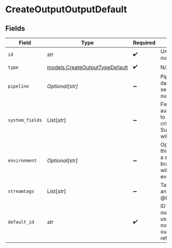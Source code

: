 # CreateOutputOutputDefault


## Fields

| Field                                                                                                | Type                                                                                                 | Required                                                                                             | Description                                                                                          |
| ---------------------------------------------------------------------------------------------------- | ---------------------------------------------------------------------------------------------------- | ---------------------------------------------------------------------------------------------------- | ---------------------------------------------------------------------------------------------------- |
| `id`                                                                                                 | *str*                                                                                                | :heavy_check_mark:                                                                                   | Unique ID for this output                                                                            |
| `type`                                                                                               | [models.CreateOutputTypeDefault](../models/createoutputtypedefault.md)                               | :heavy_check_mark:                                                                                   | N/A                                                                                                  |
| `pipeline`                                                                                           | *Optional[str]*                                                                                      | :heavy_minus_sign:                                                                                   | Pipeline to process data before sending out to this output                                           |
| `system_fields`                                                                                      | List[*str*]                                                                                          | :heavy_minus_sign:                                                                                   | Fields to automatically add to events, such as cribl_pipe. Supports wildcards.                       |
| `environment`                                                                                        | *Optional[str]*                                                                                      | :heavy_minus_sign:                                                                                   | Optionally, enable this config only on a specified Git branch. If empty, will be enabled everywhere. |
| `streamtags`                                                                                         | List[*str*]                                                                                          | :heavy_minus_sign:                                                                                   | Tags for filtering and grouping in @{product}                                                        |
| `default_id`                                                                                         | *str*                                                                                                | :heavy_check_mark:                                                                                   | ID of the default output. This will be used whenever a nonexistent/deleted output is referenced.     |